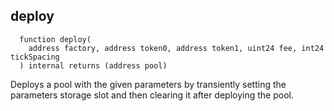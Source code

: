 

## deploy
```solidity
  function deploy(
    address factory, address token0, address token1, uint24 fee, int24 tickSpacing
  ) internal returns (address pool)
```

Deploys a pool with the given parameters by transiently setting the parameters storage slot and then
clearing it after deploying the pool.


